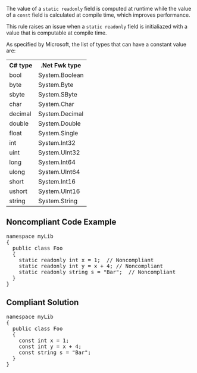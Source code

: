 The value of a `static readonly` field is computed at runtime while the value of a `const` field is calculated at compile
time, which improves performance.

This rule raises an issue when a `static readonly` field is initialiazed with a value that is computable at compile time.

As specified by Microsoft, the list of types that can have a constant value are:

<table> 
 <tbody> 
  <tr> 
   <th>C# type</th> 
   <th>.Net Fwk type</th> 
  </tr> 
  <tr> 
   <td>bool</td> 
   <td>System.Boolean</td> 
  </tr> 
  <tr> 
   <td>byte</td> 
   <td>System.Byte</td> 
  </tr> 
  <tr> 
   <td>sbyte</td> 
   <td>System.SByte</td> 
  </tr> 
  <tr> 
   <td>char</td> 
   <td>System.Char</td> 
  </tr> 
  <tr> 
   <td>decimal</td> 
   <td>System.Decimal</td> 
  </tr> 
  <tr> 
   <td>double</td> 
   <td>System.Double</td> 
  </tr> 
  <tr> 
   <td>float</td> 
   <td>System.Single</td> 
  </tr> 
  <tr> 
   <td>int</td> 
   <td>System.Int32</td> 
  </tr> 
  <tr> 
   <td>uint</td> 
   <td>System.UInt32</td> 
  </tr> 
  <tr> 
   <td>long</td> 
   <td>System.Int64</td> 
  </tr> 
  <tr> 
   <td>ulong</td> 
   <td>System.UInt64</td> 
  </tr> 
  <tr> 
   <td>short</td> 
   <td>System.Int16</td> 
  </tr> 
  <tr> 
   <td>ushort</td> 
   <td>System.UInt16</td> 
  </tr> 
  <tr> 
   <td>string</td> 
   <td>System.String</td> 
  </tr> 
 </tbody> 
</table>

## Noncompliant Code Example

<pre>
namespace myLib
{
  public class Foo
  {
    static readonly int x = 1;  // Noncompliant
    static readonly int y = x + 4; // Noncompliant
    static readonly string s = "Bar";  // Noncompliant
  }
}
</pre>

## Compliant Solution

<pre>
namespace myLib
{
  public class Foo
  {
    const int x = 1;
    const int y = x + 4;
    const string s = "Bar";
  }
}
</pre>
